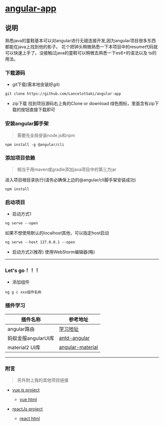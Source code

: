 # [angular-app](http://angular.ganhx.cn)

## 说明
   熟悉java的童鞋基本可以对angular进行无缝连接开发,因为angular项目很多东西都能在java上找到他的影子。
花个把钟头稍微熟悉一下本项目中的resume代码就可以快速上手了。没接触过java的童鞋可以稍微去熟悉一下es6+的语法以及
ts的用法。

### 下载源码
- git下载(需本地安装好git)
```
git clone https://github.com/LancelotSaki/angular-app
```
- zip下载
找到项目源码右上角的Clone or download 绿色图标，里面含有zip下载的按钮直接下载即可

### 安装angular脚手架
> 需要先全局安装node.js和npm
```
npm install -g @angular/cli
```
### 添加项目依赖
> 相当于用maven或gradle添加java项目中的第三方jar

进入项目根目录执行(请务必确保上边的@angular/cli脚手架安装成功)
```
npm install
```
### 启动项目
- 启动方式1
```
ng serve --open
```
如果不想使用默认的localhost其他，可以指定host启动
```
ng serve --host 127.0.0.1 --open
```
- 启动方式2(推荐)
使用WebStorm编辑器(略)

---
### Let's go！！！

- 添加组件
```
ng g c xxx组件名称
```


### 插件学习
插件名称 | 参考地址
--- | ---
angular路由 | [学习地址](http://www.baidu.com)
蚂蚁金服angularUI库 | [antd-angular](https://ng.ant.design/docs/introduce/zh)
material2 UI库 | [angular-material](https://material.angular.io/guide/getting-started)
---
### 附言
 > 另外附上我的其他项目链接
 
 - [vue.js project](https://github.com/LancelotSaki/vue)
 
    - [vue html](http://vue.ganhx.cn)
 
 - [reactJs project](https://github.com/LancelotSaki/react-app)
 
   - [react html](http://react.ganhx.cn)
   
